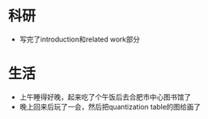 # 科研
- 写完了introduction和related work部分

# 生活
- 上午睡得好晚，起来吃了个午饭后去合肥市中心图书馆了
- 晚上回来后玩了一会，然后把quantization table的图给画了
